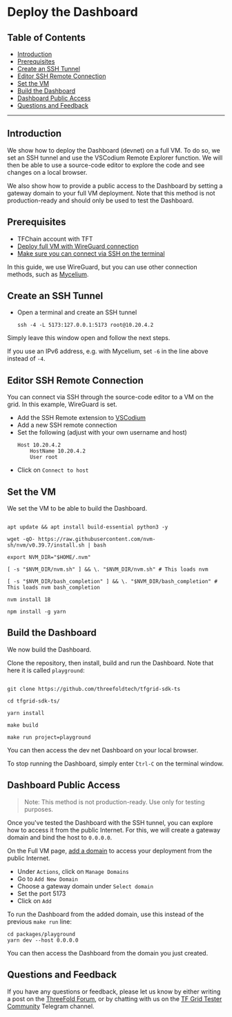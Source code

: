 <h1>Deploy the Dashboard</h1>

<h2>Table of Contents</h2>

- [Introduction](#introduction)
- [Prerequisites](#prerequisites)
- [Create an SSH Tunnel](#create-an-ssh-tunnel)
- [Editor SSH Remote Connection](#editor-ssh-remote-connection)
- [Set the VM](#set-the-vm)
- [Build the Dashboard](#build-the-dashboard)
- [Dashboard Public Access](#dashboard-public-access)
- [Questions and Feedback](#questions-and-feedback)

***

## Introduction

We show how to deploy the Dashboard (devnet) on a full VM. To do so, we set an SSH tunnel and use the VSCodium Remote Explorer function. We will then be able to use a source-code editor to explore the code and see changes on a local browser.

We also show how to provide a public access to the Dashboard by setting a gateway domain to your full VM deployment. Note that this method is not production-ready and should only be used to test the Dashboard.

## Prerequisites

- TFChain account with TFT
- [Deploy full VM with WireGuard connection](../../system_administrators/getstarted/ssh_guide/ssh_wireguard.md)
- [Make sure you can connect via SSH on the terminal](../../system_administrators/getstarted/ssh_guide/ssh_openssh.md)

In this guide, we use WireGuard, but you can use other connection methods, such as [Mycelium](../../system_administrators/mycelium/mycelium_toc.md).
  
## Create an SSH Tunnel

- Open a terminal and create an SSH tunnel
    ```
    ssh -4 -L 5173:127.0.0.1:5173 root@10.20.4.2
    ```

Simply leave this window open and follow the next steps.

If you use an IPv6 address, e.g. with Mycelium, set `-6` in the line above instead of `-4`.

## Editor SSH Remote Connection

You can connect via SSH through the source-code editor to a VM on the grid. In this example, WireGuard is set.

- Add the SSH Remote extension to [VSCodium](https://vscodium.com/)
- Add a new SSH remote connection
- Set the following (adjust with your own username and host)
  ``` 
  Host 10.20.4.2
      HostName 10.20.4.2
      User root
  ```
- Click on `Connect to host`

## Set the VM

We set the VM to be able to build the Dashboard.

```

apt update && apt install build-essential python3 -y

wget -qO- https://raw.githubusercontent.com/nvm-sh/nvm/v0.39.7/install.sh | bash

export NVM_DIR="$HOME/.nvm"

[ -s "$NVM_DIR/nvm.sh" ] && \. "$NVM_DIR/nvm.sh" # This loads nvm

[ -s "$NVM_DIR/bash_completion" ] && \. "$NVM_DIR/bash_completion" # This loads nvm bash_completion

nvm install 18

npm install -g yarn

```

## Build the Dashboard

We now build the Dashboard.

Clone the repository, then install, build and run the Dashboard. Note that here it is called `playground`:

```

git clone https://github.com/threefoldtech/tfgrid-sdk-ts

cd tfgrid-sdk-ts/

yarn install

make build

make run project=playground

```

You can then access the dev net Dashboard on your local browser.

To stop running the Dashboard, simply enter ̀`Ctrl-C` on the terminal window.


## Dashboard Public Access

> Note: This method is not production-ready. Use only for testing purposes.

Once you've tested the Dashboard with the SSH tunnel, you can explore how to access it from the public Internet. For this, we will create a gateway domain and bind the host to `0.0.0.0`.

On the Full VM page, [add a domain](../../dashboard/solutions/add_domain.md) to access your deployment from the public Internet.

- Under `Actions`, click on `Manage Domains`
- Go to `Add New Domain`
- Choose a gateway domain under `Select domain`
- Set the port 5173
- Click on `Add`

To run the Dashboard from the added domain, use this instead of the previous `make run` line:

```
cd packages/playground
yarn dev --host 0.0.0.0
```

You can then access the Dashboard from the domain you just created.

## Questions and Feedback

If you have any questions or feedback, please let us know by either writing a post on the [ThreeFold Forum](https://forum.threefold.io/), or by chatting with us on the [TF Grid Tester Community](https://t.me/threefoldtesting) Telegram channel.